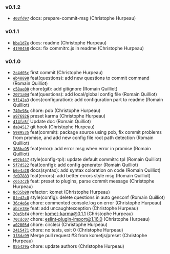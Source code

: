 ### v0.1.2

- [`402fd97`](https://github.com/kometjs/komet/commit/402fd97251660727df7636c6fac2e40c7bde8232) docs: prepare-commit-msg (Christophe Hurpeau)

### v0.1.1

- [`bbe1d7e`](https://github.com/kometjs/komet/commit/bbe1d7edeaa4d10e98be95b963da759a58d42e92) docs: readme (Christophe Hurpeau)
- [`4190458`](https://github.com/kometjs/komet/commit/41904589f76b3c12936edae85e776f9159430933) docs: fix commitrc.js in readme (Christophe Hurpeau)

### v0.1.0

- [`2c4d05c`](https://github.com/kometjs/komet/commit/2c4d05cb139fe4349e4e2faf219bd9667b994eac) first commit (Christophe Hurpeau)
- [`eb48898`](https://github.com/kometjs/komet/commit/eb4889874d791c18cbbc9727b728c3d0df8b30f5) feat(questions): add new questions to commit command (Romain Quilliot)
- [`c58ae00`](https://github.com/kometjs/komet/commit/c58ae00156d0615e1ea72c9c5b5a40e2685a18ca) chore(git): add gitignore (Romain Quilliot)
- [`2071a04`](https://github.com/kometjs/komet/commit/2071a04b2655a3854827cfec0d5a88733241935e) feat(questions): add local/global config file (Romain Quilliot)
- [`9f142a3`](https://github.com/kometjs/komet/commit/9f142a34a1c1f340b8d77cce4d3bbd19db058733) docs(configuration): add configuration part to readme (Romain Quilliot)
- [`740e98c`](https://github.com/kometjs/komet/commit/740e98c8d7d41e8f74c867b8cd23f91569e71d9f) chore: pob (Christophe Hurpeau)
- [`a976926`](https://github.com/kometjs/komet/commit/a976926b7d5f39f3f9f8416e068699b242a4a2f9) preset karma (Christophe Hurpeau)
- [`414fa5f`](https://github.com/kometjs/komet/commit/414fa5fae50701f40912daca8af97eb793fb03bd) Update doc (Romain Quilliot)
- [`da04517`](https://github.com/kometjs/komet/commit/da045177da9421ece64f5d07822766fc5b0022ef) git hook (Christophe Hurpeau)
- [`5989535`](https://github.com/kometjs/komet/commit/59895356c7d518aba5f1c0bb9b3758489d15a701) feat(commit): package source using pob, fix commit problems from promise, and add new config file root path detection (Romain Quilliot)
- [`386ba95`](https://github.com/kometjs/komet/commit/386ba952f92aa058e2b7f676f61b98915e2c6e4c) feat(error): add error msg when error in promise (Romain Quilliot)
- [`e92b447`](https://github.com/kometjs/komet/commit/e92b447e9af35631bf63229b693ac5cb545974de) style(config-tpl): update default commitrc tpl (Romain Quilliot)
- [`5f7d522`](https://github.com/kometjs/komet/commit/5f7d522f003d77a16eaa2feb69a28eb84827bdd6) feat(config): add config generator (Romain Quilliot)
- [`b6e4a28`](https://github.com/kometjs/komet/commit/b6e4a28da5bd9a046d505ec612c38107be63438b) docs(syntax): add syntax coloration on code (Romain Quilliot)
- [`fd97883`](https://github.com/kometjs/komet/commit/fd97883e40f0605b8d505dc5c40b9a86d3ad54d7) feat(errors): add better errors style msg (Romain Quilliot)
- [`c653c2b`](https://github.com/kometjs/komet/commit/c653c2b9b7b4a75717abd4998baa7600c101d6a1) feat: preset to plugins, parse commit message (Christophe Hurpeau)
- [`8d35b80`](https://github.com/kometjs/komet/commit/8d35b807505f2274e34195c49d0beb55004c32f9) refactor: komet (Christophe Hurpeau)
- [`0fed2c0`](https://github.com/kometjs/komet/commit/0fed2c003ee032589e0b43f29389308cba9cf2b7) style(config): delete questions in auto genconf (Romain Quilliot)
- [`36c4e6e`](https://github.com/kometjs/komet/commit/36c4e6eeada05548078c5f0afafa623eee7abbef) chore: commented console.log on error (Christophe Hurpeau)
- [`abce38e`](https://github.com/kometjs/komet/commit/abce38ef5785f29e7feae54fc74b4c700750ae48) feat: add uncaughtexception (Christophe Hurpeau)
- [`20e5bf4`](https://github.com/kometjs/komet/commit/20e5bf4ef3f8816dbaf5f247e2496af81890c6e3) chore: komet-karma@0.1.1 (Christophe Hurpeau)
- [`70cdc07`](https://github.com/kometjs/komet/commit/70cdc07e413cb611d7239923e0d0e211a3289d16) chore: eslint-plugin-import@1.16.0 (Christophe Hurpeau)
- [`a02005d`](https://github.com/kometjs/komet/commit/a02005d9eecf5dce3d8a0e79db6feb563190d7ee) chore: circleci (Christophe Hurpeau)
- [`2415471`](https://github.com/kometjs/komet/commit/2415471dbc535ba7fc90baaf4923929e274a85e2) chore: no tests, exit 0 (Christophe Hurpeau)
- [`3f8da99`](https://github.com/kometjs/komet/commit/3f8da99acfbf4824b3d8f21486647af85855beee) Merge pull request #3 from kometjs/preset (Christophe Hurpeau)
- [`05b429a`](https://github.com/kometjs/komet/commit/05b429a671f1913422f44e9b36e466ff4359d8bc) chore: update authors (Christophe Hurpeau)
